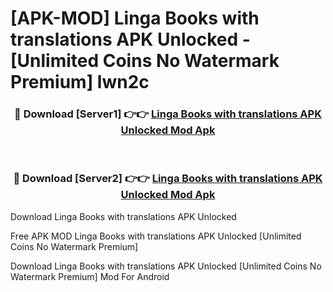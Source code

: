 # [APK-MOD] Linga  Books with translations APK Unlocked - [Unlimited Coins No Watermark Premium] lwn2c



<div align="center">
<h3>🔴 Download [Server1] 👉👉 <a href="https://momento.my/?title=Linga__Books_with_translations_APK_Unlocked">Linga  Books with translations APK Unlocked Mod Apk</a></h3><br>

<h3>🔴 Download [Server2] 👉👉 <a href="https://momento.my/?title=Linga__Books_with_translations_APK_Unlocked">Linga  Books with translations APK Unlocked Mod Apk</a></h3>
</div>



Download Linga  Books with translations APK Unlocked 

Free APK MOD Linga  Books with translations APK Unlocked [Unlimited Coins No Watermark Premium]

Download Linga  Books with translations APK Unlocked [Unlimited Coins No Watermark Premium] Mod For Android
